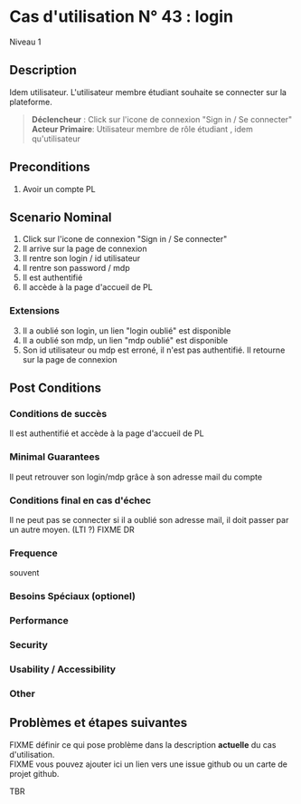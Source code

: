 
# Cas d'utilisation N° 43 :  login

Niveau 1

##	Description

Idem utilisateur. L'utilisateur membre étudiant souhaite se connecter sur la plateforme.
 
> **Déclencheur** : Click sur l'icone de connexion "Sign in / Se connecter"
> **Acteur Primaire**: Utilisateur membre de rôle étudiant , idem qu'utilisateur

 
## Preconditions

1. Avoir un compte PL


## Scenario Nominal

1.	Click sur l'icone de connexion "Sign in / Se connecter"  
2. Il arrive sur la page de connexion
3.	Il rentre son login / id utilisateur  
4.	Il rentre son password / mdp  
5. Il est authentifié
6.	Il accède à la page d'accueil de PL  

###	Extensions
3. Il a oublié son login, un lien "login oublié" est disponible
4. Il a oublié son mdp, un lien "mdp oublié" est disponible
5. Son id utilisateur ou mdp est erroné, il n'est pas authentifié. Il retourne sur la page de connexion


## Post Conditions
### Conditions de succès 
Il est authentifié et accède à la page d'accueil de PL

### Minimal Guarantees
Il peut retrouver son login/mdp grâce à son adresse mail du compte

### Conditions final en cas d'échec
Il ne peut pas se connecter si il a oublié son adresse mail, il doit passer par un autre moyen. (LTI ?) FIXME DR

### Frequence
souvent 
### Besoins Spéciaux (optionel)  
### Performance  
###	Security  
###	Usability / Accessibility  
###	Other  

##	Problèmes et étapes suivantes  

FIXME définir ce qui pose problème dans la description **actuelle** du cas d'utilisation.  
FIXME vous pouvez ajouter ici un lien vers une issue github ou un carte de projet github.

TBR
